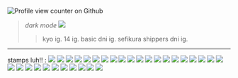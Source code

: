 ![Profile view counter on Github](https://komarev.com/ghpvc/?username=cIostrife)
> *dark mode*
>![](https://pbs.twimg.com/media/GZxvm6taUAA8oHq?format=jpg&name=large)
> > kyo ig. 14 ig. basic dni ig. sefikura shippers dni ig.
---
stamps luh!! :
![](https://64.media.tumblr.com/2a194be6040a0b6fed5864e891ceecee/662df762836793cd-ca/s100x200/04a5f798b42bfb09c969aaca0b4682bc5f205fa1.gifv) ![](https://64.media.tumblr.com/15126cb72c83b952561b7d1a819079ee/662df762836793cd-a5/s250x400/37c7c24649cc610e035821a5375f8aa9e4ba3e92.gifv) ![](https://files.catbox.moe/08flvg.png) ![](https://files.catbox.moe/zke4da.png) ![](https://files.catbox.moe/mmsl6s.gif) ![](https://files.catbox.moe/6m0odm.gif) ![](https://64.media.tumblr.com/e1980218f88ff8ec5d7b0ac90aed3eaa/50f99216662f3f44-36/s100x200/e309f7b306cb1804f45e17cb554e12fb54e84989.png) ![](https://64.media.tumblr.com/f48983f483ded3febe592745586d6fad/dfea6480497341d3-76/s100x200/43ec9b9b84e60308b81d8886efa2298f93a99e0c.png)  ![](https://64.media.tumblr.com/565202aa5c2f6bd6a0a3eab0785d6f93/dfea6480497341d3-e5/s100x200/c69023c9a31a41bf901af5a00e808a84008a95ad.png) ![](https://64.media.tumblr.com/3850dc5704a9689c20a554ab8608edd9/ee9d0e519663456c-53/s100x200/62ce0852e5a92091bd2712618af4da34ef63b224.png)  ![](https://64.media.tumblr.com/35f7c89108767c4144340d6edadee1b3/50f99216662f3f44-a5/s100x200/3bfc31ff07289abc9cebbc39cdd3896bd529b9c8.png) ![](https://64.media.tumblr.com/db1a3f11649350e75c6f77f7e049ca69/50f99216662f3f44-4a/s100x200/35aba97331e68ea0237a57ed790a51f48088029a.gifv) ![](https://64.media.tumblr.com/36d3e74dd077c438a609aa4e91b58659/1c6f03cf70239389-b0/s100x200/4b0b4d4b07ac3ce04e2991680877e97c9e2acf28.gifv) ![](https://64.media.tumblr.com/fcb5039abc4adc0b764ab444e6e66496/c24536296bf3cafe-7d/s250x400/ddaf8db9cc6dc7cf28236229130ea5609292886f.gifv) ![](https://64.media.tumblr.com/8b2889638dc27c1e8afe1b69df913dd5/0b66a1d5af075f21-90/s100x200/fddab85034299f1250cf74fb23e0ac091098b463.gifv) ![](https://64.media.tumblr.com/e642e37527e05c99ae5f619c24f434da/0b66a1d5af075f21-3d/s250x400/b88952b8402daeae7d43c0db38e4efc6f7c9a8ef.png) ![](https://64.media.tumblr.com/c9b76a01a0fac95a8bbf95853d17b11a/0b66a1d5af075f21-b8/s100x200/63dbe513d44240f27f409615dcd84b333e9c2bb9.gifv) ![](https://64.media.tumblr.com/6ab81e6162f453795effb5b1f3147d8a/0b66a1d5af075f21-8b/s100x200/46c330f79b56d3948a630c1d59bc73b2b35736e6.png) ![](https://64.media.tumblr.com/5f3c01b82f6ef1543f6cbf71fe42d914/662df762836793cd-69/s100x200/004bfcc83ecf319987a3a287c170e0eb0bf29145.gifv)  ![](https://64.media.tumblr.com/85368ea3629aa8024d034e5b353ab1ab/662df762836793cd-d0/s100x200/f331711f25069ef37ed459de8c2b86c07413827f.gifv) ![](https://64.media.tumblr.com/5e3bfe043f847a4d94e5931c3940fa14/662df762836793cd-81/s250x400/2fed3000a50837873fa9bc27ca565adc89b7d1a4.png) ![](https://64.media.tumblr.com/3a4967660c7a917fd9e3b0d891fba58f/50f99216662f3f44-1d/s100x200/77a1a0a75ab26b5b266bc6c3be4c58ad342ddc25.gifv) ![](https://64.media.tumblr.com/cf094699cab5be2e5e0a1dba11f12336/50f99216662f3f44-34/s100x200/237c8067373115160539855685afe341f368c624.gifv) ![](https://64.media.tumblr.com/c21a9f2c7ef2f19761b25756fc047ac9/50f99216662f3f44-15/s250x400/f90d7f24712fdfd0ab5f747e77d1088275f26400.gifv) ![](https://supplies.ju.mp/assets/images/gallery01/12326321.jpg?v=9163b103) ![](https://64.media.tumblr.com/83a386c824d8656d7e09bd5198964b60/3c2d459c61e9d8c0-23/s100x200/db4fa94ac030556eaef369f9157b74ce926926a2.png) ![](https://64.media.tumblr.com/967556dfa67cebff82dc101126ccc449/tumblr_pzemdkgpFH1xbgu08o2_100.png)  ![](https://64.media.tumblr.com/72109fe4279cd9c67735fa161a127b5f/61be0162fb928b73-d0/s100x200/12781e67b116ddcc9741f096c836b41272af1e5a.png) ![](https://64.media.tumblr.com/8c967d91df5946fff6638b9495703069/1c6f03cf70239389-6d/s100x200/52de9368efaf9cf6f3e7b88730be42f170010cff.gifv) ![](https://64.media.tumblr.com/e53bb8eae810ac724af9cc104cb75e63/c24536296bf3cafe-ae/s250x400/9293ae5d806fd889508c24a2878a13d55ccfc2d5.gifv) ![](https://64.media.tumblr.com/1ac08f04a83490b5d11822cf0babfd27/50f99216662f3f44-f4/s100x200/97f526912f07a72b3ea7df82b8974521b41c2596.gifv) 
